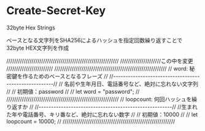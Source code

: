 # Create-Secret-Key
32byte Hex Strings

ベースとなる文字列をSHA256によるハッシュを指定回数繰り返すことで32byte HEX文字列を作成

//////////////////////////////////////////////////////////
/////////////////////この中を変更 ////////////////////////
//////////////////////////////////////////////////////////
//   word: 秘密鍵を作るためのベースとなるフレーズ       //
//------------------------------------------------------//
//   名前や生年月日、電話番号など、絶対に忘れない文字列 //
//   初期値：password                                   //
                                                        //
let word = "password";
                                                        //
//////////////////////////////////////////////////////////
//   loopcount: 何回ハッシュを繰り返すか                //
//------------------------------------------------------//
//生まれた年や電話番号、キリ番など、絶対に忘れない数字  //
//   初期値：10000                                      //
                                                        //
let loopcount = 10000;
                                                        //
//////////////////////////////////////////////////////////
